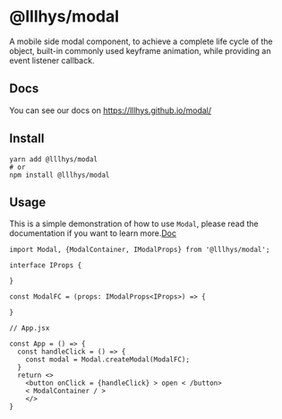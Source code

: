 # @lllhys/modal 

A mobile side modal component, to achieve a complete life cycle of the object, built-in commonly used keyframe animation, while providing an event listener callback.

## Docs

You can see our docs on https://lllhys.github.io/modal/

## Install

```shell
yarn add @lllhys/modal
# or
npm install @lllhys/modal
```

## Usage

This is a simple demonstration of how to use `Modal`, please read the documentation if you want to learn more.[Doc](https://lllhys.github.io/modal/)

```tsx | pure
import Modal, {ModalContainer, IModalProps} from '@lllhys/modal';

interface IProps {

}

const ModalFC = (props: IModalProps<IProps>) => {

}

// App.jsx

const App = () => {
  const handleClick = () => {
    const modal = Modal.createModal(ModalFC);
  }
  return <>
    <button onClick = {handleClick} > open < /button>
    < ModalContainer / >
    </>
}


```
